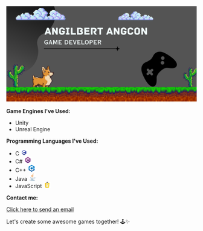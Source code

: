 



<img src="https://github.com/FafaAngs/FafaAngs/raw/main/Overview%20banner.png" alt="Overview Banner" width="1000">

**Game Engines I've Used:**
- Unity
- Unreal Engine
  
**Programming Languages I've Used:**
- C <img src="https://github.com/FafaAngs/FafaAngs/blob/main/CLogo.png" alt="C Logo" width="20">
- C# <img src="https://github.com/FafaAngs/FafaAngs/blob/main/C%23logo.png" alt="C# Logo" width="20">
- C++ <img src="https://github.com/FafaAngs/FafaAngs/blob/main/C%2B%2BLogo.png" alt="C++ Logo" width="20">
- Java <img src="https://github.com/FafaAngs/FafaAngs/blob/main/JavaLogo.png" alt="Java Logo" width="20">
- JavaScript <img src="https://github.com/FafaAngs/FafaAngs/blob/main/jslogo.png" alt="JavaScript Logo" width="20">





**Contact me:**

[Click here to send an email](mailto:your.angilbertzkie@gmail.com)



    
Let's create some awesome games together! 🕹️✨
<!--
**FafaAngs/FafaAngs** is a ✨ _special_ ✨ repository because its `README.md` (this file) appears on your GitHub profile.

Here are some ideas to get you started:

- 🔭 I’m currently working on ...
- 🌱 I’m currently learning ...
- 👯 I’m looking to collaborate on ...
- 🤔 I’m looking for help with ...
- 💬 Ask me about ...
- 📫 How to reach me: ...
- 😄 Pronouns: ...
- ⚡ Fun fact: ...
-->
